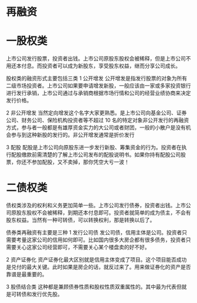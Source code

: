 # 再融资

# 一股权类

上市公司发行股票，投资者出钱。上市公司原股东股权会被稀释，但是上市公司不用还本付息。而投资者可以成为新股东，享受股东权益，继而分享公司成长。

股权类的融资形式主要包括三类
1 公开增发
公开增发是指发行股票的对象为所有二级市场投资者。上市公司如果要申请增发新股，一般应该由一家或多家投资银行进行发行承销，上市公司通过与承销商根据市场行情和公司的经营业绩协商来决定发行价格。

2 非公开增发
当然定向增发这个名字大家更熟悉。是上市公司向基金公司、证券公司、财务公司、保险机构投资者等不超过 10 名的特定对象非公开发行的再融资方式，参与者一般都是有雄厚资金实力的大公司或者财团，一般的小散户是没有机会参与到这种新股的发行的。非公开增发通常是折价发行

3 配股
配股是上市公司向原股东进一步发行新股、筹集资金的行为。投资者在执行配股缴款前需清楚的了解上市公司发布的配股说明书。如果你持有配股公司股票，你还不参加配股，又不卖掉，那你凭空大亏一波！

# 二债权类

债权类涉及的权利和义务更加简单一些。上市公司发行债券，投资者出钱。上市公司原股东股权不会被稀释，到期还本付息即可。投资者就简单的成为债主，不会有股东权益。当然有一种可转债，可以转换权利，那是转换以后了。

债券类再融资有主要是三种
1 发行公司债
发公司债，信用主体是公司。投资者只需要考量这家公司的信用如何即可。比如国内很多大房企都有很多债务，投资者只需要关心这家公司经营即可，不需要关心某个楼盘卖的好不好。

2 资产证券化
资产证券化最大区别就是信用主体变成了项目。这个项目能否成功是兑付的最大关键。此时如果是房企的话，就反过来了。用来做证券化的资产是否靠谱是最重要的。

3 股债结合类
这种都是兼顾债券性质和股权性质双重属性的。其中最为代表但就是可转债和发行优先股。
